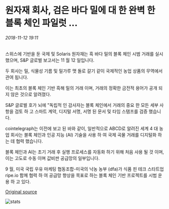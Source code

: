 # 원자재 회사, 검은 바다 밀에 대 한 완벽 한 블록 체인 파일럿 ...

###### 2018-11-12 19:11

스위스에 기반을 둔 국제 및 Solaris 원자재는 흑 바다 밀의 블록 체인 시범 거래를 실시 했으며, S&P 글로벌 보고서는 11 월 12 일입니다.

두 회사는 밀, 식물성 기름 및 밀가루 맷 돌로 갈기 같이 국제적인 농업 상품의 무역에서 관여 됩니다.

이는 최초의 블록 체인 기반 흑해 밀의 거래 이며, 거래의 정확한 금전적 용어가 공개 되지 않은 것으로 알려졌다.

S&P 글로벌 호가 뇌에 "독립적 인 감사자는 블록 체인에서 거래의 중요 한 모든 세부 사항을 검토 하 고 스마트 계약, 디지털 서명, 서명 된 문서 및 타임 스탬프를 검증 했습니다.

cointelegraph는 이전에 보고 된 바와 같이, 일반적으로 ABCD로 알려진 세계 4 대 농업 회사는 블록 체인과 인공 지능 (AI) 기술을 사용 하 여 국제 곡물 거래를 디지털화 하는 데 협력 했습니다.

블록 체인과 AI는 초기 거래 후 실행 프로세스를 자동화 하기 위해 처음 사용 될 것 이며,이는 고도로 수동 이며 값비싼 공급망의 일부입니다.

9 월, 미국 국립 우유 마케팅 협동조합-미국의 낙농 농부 (dfa)가 식품 핀 테크 스타트업 ripe.io 함께 협력 하 여 공급망 향상을 목표로 하는 블록 체인 기반 프로젝트를 시범 운용 하 고 있다.

[Original source](https://cointelegraph.com/news/commodities-firms-complete-blockchain-pilot-for-black-sea-wheat)

![stats](https://c.statcounter.com/11760860/0/a89fa40b/1/ "stats")